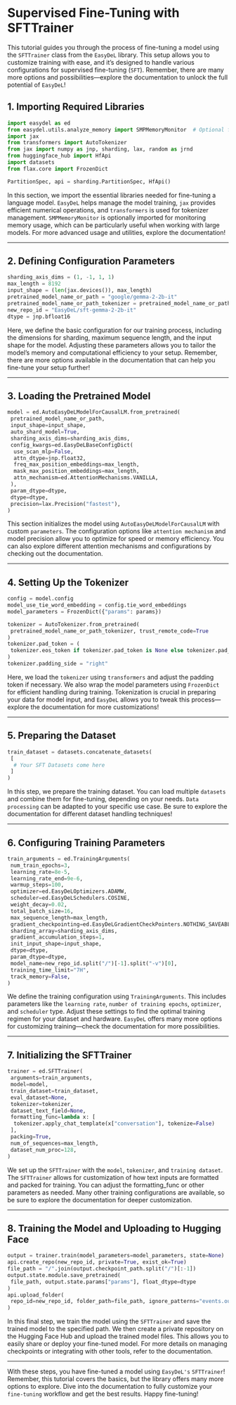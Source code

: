 # Supervised Fine-Tuning with SFTTrainer

This tutorial guides you through the process of fine-tuning a model using the `SFTTrainer` class from the `EasyDeL` library. This setup allows you to customize training with ease, and it’s designed to handle various configurations for supervised fine-tuning (`SFT`). Remember, there are many more options and possibilities—explore the documentation to unlock the full potential of `EasyDeL`!

## 1. Importing Required Libraries

```python
import easydel as ed
from easydel.utils.analyze_memory import SMPMemoryMonitor  # Optional for memory analysis
import jax
from transformers import AutoTokenizer
from jax import numpy as jnp, sharding, lax, random as jrnd
from huggingface_hub import HfApi
import datasets
from flax.core import FrozenDict

PartitionSpec, api = sharding.PartitionSpec, HfApi() 
```

In this section, we import the essential libraries needed for fine-tuning a language model. `EasyDeL` helps manage the model training, `jax` provides efficient numerical operations, and `transformers` is used for tokenizer management. `SMPMemoryMonitor` is optionally imported for monitoring memory usage, which can be particularly useful when working with large models. For more advanced usage and utilities, explore the documentation!

--------------------------

## 2. Defining Configuration Parameters

```python
sharding_axis_dims = (1, -1, 1, 1)
max_length = 8192
input_shape = (len(jax.devices()), max_length)
pretrained_model_name_or_path = "google/gemma-2-2b-it"
pretrained_model_name_or_path_tokenizer = pretrained_model_name_or_path
new_repo_id = "EasyDeL/sft-gemma-2-2b-it"
dtype = jnp.bfloat16
```

Here, we define the basic configuration for our training process, including the dimensions for sharding, maximum sequence length, and the input shape for the model. Adjusting these parameters allows you to tailor the model’s memory and computational efficiency to your setup. Remember, there are more options available in the documentation that can help you fine-tune your setup further!

--------------------------

## 3. Loading the Pretrained Model

```python
model = ed.AutoEasyDeLModelForCausalLM.from_pretrained(
 pretrained_model_name_or_path,
 input_shape=input_shape,
 auto_shard_model=True,
 sharding_axis_dims=sharding_axis_dims,
 config_kwargs=ed.EasyDeLBaseConfigDict(
  use_scan_mlp=False,
  attn_dtype=jnp.float32,
  freq_max_position_embeddings=max_length,
  mask_max_position_embeddings=max_length,
  attn_mechanism=ed.AttentionMechanisms.VANILLA,
 ),
 param_dtype=dtype,
 dtype=dtype,
 precision=lax.Precision("fastest"),
)
```

This section initializes the model using `AutoEasyDeLModelForCausalLM` with custom `parameters`. The configuration options like `attention mechanism` and model precision allow you to optimize for speed or memory efficiency. You can also explore different attention mechanisms and configurations by checking out the documentation.

--------------------------

## 4. Setting Up the Tokenizer

```python
config = model.config
model_use_tie_word_embedding = config.tie_word_embeddings
model_parameters = FrozenDict({"params": params})

tokenizer = AutoTokenizer.from_pretrained(
 pretrained_model_name_or_path_tokenizer, trust_remote_code=True
)
tokenizer.pad_token = (
 tokenizer.eos_token if tokenizer.pad_token is None else tokenizer.pad_token
)
tokenizer.padding_side = "right"
```

Here, we load the `tokenizer` using `transformers` and adjust the padding token if necessary. We also wrap the model parameters using `FrozenDict` for efficient handling during training. Tokenization is crucial in preparing your data for model input, and `EasyDeL` allows you to tweak this process—explore the documentation for more customizations!

--------------------------

## 5. Preparing the Dataset

```python
train_dataset = datasets.concatenate_datasets(
 [
  # Your SFT Datasets come here
 ]
)
```

In this step, we prepare the training dataset. You can load multiple `datasets` and combine them for fine-tuning, depending on your needs. `Data processing` can be adapted to your specific use case. Be sure to explore the documentation for different dataset handling techniques!

--------------------------

## 6. Configuring Training Parameters

```python
train_arguments = ed.TrainingArguments(
 num_train_epochs=3,
 learning_rate=8e-5,
 learning_rate_end=9e-6,
 warmup_steps=100,
 optimizer=ed.EasyDeLOptimizers.ADAMW,
 scheduler=ed.EasyDeLSchedulers.COSINE,
 weight_decay=0.02,
 total_batch_size=16,
 max_sequence_length=max_length,
 gradient_checkpointing=ed.EasyDeLGradientCheckPointers.NOTHING_SAVEABLE,
 sharding_array=sharding_axis_dims,
 gradient_accumulation_steps=1,
 init_input_shape=input_shape,
 dtype=dtype,
 param_dtype=dtype,
 model_name=new_repo_id.split("/")[-1].split("-v")[0],
 training_time_limit="7H",
 track_memory=False,
)
```

We define the training configuration using `TrainingArguments`. This includes parameters like the `learning rate`, `number of training epochs`, `optimizer`, and `scheduler` type. Adjust these settings to find the optimal training regimen for your dataset and hardware. `EasyDeL` offers many more options for customizing training—check the documentation for more possibilities.

--------------------------

## 7. Initializing the SFTTrainer

```python
trainer = ed.SFTTrainer(
 arguments=train_arguments,
 model=model,
 train_dataset=train_dataset,
 eval_dataset=None,
 tokenizer=tokenizer,
 dataset_text_field=None,
 formatting_func=lambda x: [
  tokenizer.apply_chat_template(x["conversation"], tokenize=False)
 ],
 packing=True,
 num_of_sequences=max_length,
 dataset_num_proc=128,
)
```

We set up the `SFTTrainer` with the `model`, `tokenizer`, and `training dataset`. The `SFTTrainer` allows for customization of how text inputs are formatted and packed for training. You can adjust the formatting_func or other parameters as needed. Many other training configurations are available, so be sure to explore the documentation for deeper customization.

--------------------------

## 8. Training the Model and Uploading to Hugging Face

```python
output = trainer.train(model_parameters=model_parameters, state=None)
api.create_repo(new_repo_id, private=True, exist_ok=True)
file_path = "/".join(output.checkpoint_path.split("/")[:-1])
output.state.module.save_pretrained(
 file_path, output.state.params["params"], float_dtype=dtype
)
api.upload_folder(
 repo_id=new_repo_id, folder_path=file_path, ignore_patterns="events.out.tfevents.*"
)
```

In this final step, we train the model using the `SFTTrainer` and save the trained model to the specified path. We then create a private repository on the Hugging Face Hub and upload the trained model files. This allows you to easily share or deploy your fine-tuned model. For more details on managing checkpoints or integrating with other tools, refer to the documentation.

--------------------------

With these steps, you have fine-tuned a model using `EasyDeL's` `SFTTrainer`! Remember, this tutorial covers the basics, but the library offers many more options to explore. Dive into the documentation to fully customize your `fine-tuning` workflow and get the best results. Happy fine-tuning!
